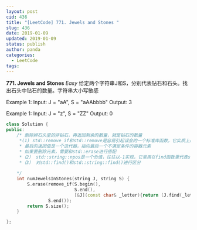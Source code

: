 ```yaml
---
layout: post
cid: 436
title: "[LeetCode] 771. Jewels and Stones "
slug: 436
date: 2019-01-09
updated: 2019-01-09
status: publish
author: panda
categories: 
  - LeetCode
tags: 
---
```



**771. Jewels and Stones**  *Easy*
给定两个字符串J和S，分别代表钻石和石头。找出石头中钻石的数量。字符串大小写敏感
<!--more-->
Example 1:
Input: J = "aA", S = "aAAbbbb"
Output: 3

Example 1:
Input: J = "z", S = "ZZ"
Output: 0


```cpp
class Solution {
public:
    /* 删除掉石头里的非钻石，再返回剩余的数量，就是钻石的数量
     *(1) std::remove_if和std::remove是容易引起误会的一个标准库函数，它实质上是将满足条件的值置后
     * 最后的返回值是一个迭代器，指向最后一个不满足条件的容器元素
     * 如果要删除元素，需要和std::erase进行搭配
     *（2） std::string::npos是一个负值，往往以-1实现，它常用在find函数里代表string类的结尾
     *（3） 对std::find()和std::string::find()进行区分
      
    */
    int numJewelsInStones(string J, string S) {
        S.erase(remove_if(S.begin(),
                          S.end(),
                          [&J](const char& _letter){return (J.find(_letter,0)==string::npos);}),
                S.end());
        return S.size();
    }

};

```